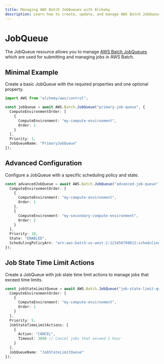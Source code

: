 ```yaml
---
title: Managing AWS Batch JobQueues with Alchemy
description: Learn how to create, update, and manage AWS Batch JobQueues using Alchemy Cloud Control.
---
```


# JobQueue

The JobQueue resource allows you to manage [AWS Batch JobQueues](https://docs.aws.amazon.com/batch/latest/userguide/) which are used for submitting and managing jobs in AWS Batch. 

## Minimal Example

Create a basic JobQueue with the required properties and one optional property.

```ts
import AWS from "alchemy/aws/control";

const jobQueue = await AWS.Batch.JobQueue("primary-job-queue", {
  ComputeEnvironmentOrder: [
    {
      ComputeEnvironment: "my-compute-environment",
      Order: 1
    }
  ],
  Priority: 1,
  JobQueueName: "PrimaryJobQueue"
});
```

## Advanced Configuration

Configure a JobQueue with a specific scheduling policy and state.

```ts
const advancedJobQueue = await AWS.Batch.JobQueue("advanced-job-queue", {
  ComputeEnvironmentOrder: [
    {
      ComputeEnvironment: "my-compute-environment",
      Order: 1
    },
    {
      ComputeEnvironment: "my-secondary-compute-environment",
      Order: 2
    }
  ],
  Priority: 10,
  State: "ENABLED",
  SchedulingPolicyArn: "arn:aws:batch:us-west-2:123456789012:scheduling-policy/my-scheduling-policy"
});
```

## Job State Time Limit Actions

Create a JobQueue with job state time limit actions to manage jobs that exceed time limits.

```ts
const jobStateLimitQueue = await AWS.Batch.JobQueue("job-state-limit-queue", {
  ComputeEnvironmentOrder: [
    {
      ComputeEnvironment: "my-compute-environment",
      Order: 1
    }
  ],
  Priority: 5,
  JobStateTimeLimitActions: [
    {
      Action: "CANCEL",
      Timeout: 3600 // Cancel jobs that exceed 1 hour
    }
  ],
  JobQueueName: "JobStateLimitQueue"
});
```